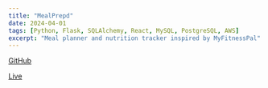 ```yaml
---
title: "MealPrepd"
date: 2024-04-01
tags: [Python, Flask, SQLAlchemy, React, MySQL, PostgreSQL, AWS]
excerpt: "Meal planner and nutrition tracker inspired by MyFitnessPal"
---
```


[GitHub](https://github.com/chrisfealy/MealPrepd)

[Live](https://mealprepd.onrender.com)
